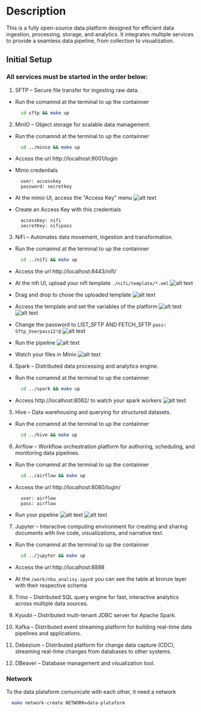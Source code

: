 # Description
This is a fully open-source data platform designed for efficient data ingestion, processing, storage, and analytics. It integrates multiple services to provide a seamless data pipeline, from collection to visualization.
## Initial Setup

### All services must be started in the order below:

1. SFTP – Secure file transfer for ingesting raw data.

  * Run the comamnd at the terminal to up the containner
    ```sh
      cd sftp && make up
    ```

2. MinIO – Object storage for scalable data management.

  * Run the comamnd at the terminal to up the containner
    ```sh
      cd ../minio && make up
    ```
  
  * Access the url http://localhost:9001/login

  * Minio credentials
    ```
      user: accesskey
      password: secretkey
    ```

  * At the minio UI, access the "Access Key" menu 
    ![alt text](./assets/MInioUI.png)

  * Create an Access Key with this credentials
    ```
      accessKey: nifi
      secretKey: nifipass
    ```

3. NiFi – Automates data movement, ingestion and transformation.

  * Run the comamnd at the terminal to up the containner
    ```sh
      cd ../nifi && make up
    ```

  * Access the url http://localhost:8443/nifi/

  * At the nifi UI, upload your nifi template `./nifi/template/*.xml`
    ![alt text](./assets/nifiTemplateUpdate.png)

  * Drag and drop to chose the uploaded template
    ![alt text](./assets/SFTP_INGESTION.png)

  * Access the template and set the variables of the platform
    ![alt text](./assets/Variables.png)
    ![alt text](./assets/Variables_set.png)

  * Change the password to LIST_SFTP AND FETCH_SFTP
    `pass: Sftp_Userpass12!@`
    ![alt text](./assets/Password.png)

  * Run the pipeline
    ![alt text](./assets/Start_pipeline_nifi.png)

  * Watch your files in Minio
    ![alt text](./assets/minio_landing.png)

4. Spark – Distributed data processing and analytics engine.

  * Run the comamnd at the terminal to up the containner
    ```sh
      cd ../spark && make up
    ```
  
  * Access http://localhost:8082/ to watch your spark workers
    ![alt text](./assets/spark_workers.png)

5. Hive – Data warehousing and querying for structured datasets.

  * Run the comamnd at the terminal to up the containner
    ```sh
      cd ../hive && make up
    ```

6. Airflow – Workflow orchestration platform for authoring, scheduling, and monitoring data pipelines.

  * Run the comamnd at the terminal to up the containner
    ```sh
      cd ../airflow && make up
    ```
  
  * Access the url http://localhost:8080/login/
    ```
      user: airflow
      pass: airflow
    ```
  
  * Run your pipeline
    ![alt text](./assets/airflow_pipeline.png)
    ![alt text](./assets/airflow_pipeline_detailed.png)

7. Jupyter – Interactive computing environment for creating and sharing documents with live code, visualizations, and narrative text.

  * Run the comamnd at the terminal to up the containner
    ```sh
      cd ../jupyter && make up
    ```

  * Access the url http://localhost:8888

  * At the `/work/nba_analisy.ipynb` you can see the table at bronze layer with their respective schema

8. Trino – Distributed SQL query engine for fast, interactive analytics across multiple data sources.

9. Kyuubi – Distributed multi-tenant JDBC server for Apache Spark.

10. Kafka – Distributed event streaming platform for building real-time data pipelines and applications.

11. Debezium – Distributed platform for change data capture (CDC), streaming real-time changes from databases to other systems.

12. DBeaver – Database management and visualization tool.

### Network
To the data plataform comunicate with each other, it need a network

```sh
  make network-create NETWORK=data-plataform
```

